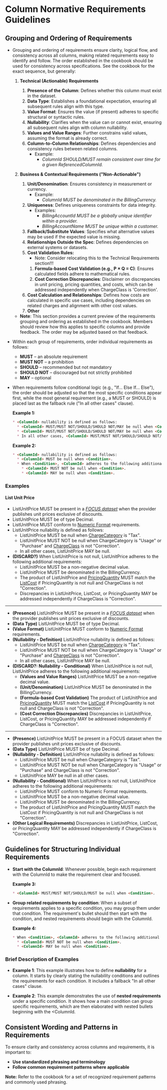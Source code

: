 # Column Normative Requirements Guidelines

## Grouping and Ordering of Requirements

* Grouping and ordering of requirements ensure clarity, logical flow, and consistency across all columns, making related requirements easy to identify and follow. The order established in the cookbook should be used for consistency across specifications. See the cookbook for the exact sequence, but generally:

  1. **Technical (Actionable) Requirements**
     1. **Presence of the Column**: Defines whether this column must exist in the dataset.
     2. **Data Type**: Establishes a foundational expectation, ensuring all subsequent rules align with this type.
     3. **Value Format**: Ensures the value (if present) adheres to specific structural or syntactic rules.
     4. **Nullability**: Clarifies when the value can or cannot exist, ensuring all subsequent rules align with column nullability.
     5. **Values and Value Ranges**: Further constrains valid values, assuming the format is already correct.
     6. **Column-to-Column Relationships**: Defines dependencies and consistency rules between related columns.
        * Example:
          * *ColumnId SHOULD/MUST remain consistent over time for a given ReferencedColumnId.*

  2. **Business & Contextual Requirements ("Non-Actionable")**
     1. **Unit/Denomination**: Ensures consistency in measurement or currency.
        * Example:
          * *ColumnId MUST be denominated in the BillingCurrency.*
     2. **Uniqueness**: Defines uniqueness constraints for data integrity.
        * Examples:
          * *BillingAccountId MUST be a globally unique identifier within a provider.*
          * *BillingAccountName MUST be unique within a customer.*
     3. **Fallback/Substitute Values**: Specifies what alternative values may be used if the expected value is missing.
     4. **Relationships Outside the Spec**: Defines dependencies on external systems or datasets.
     5. **Cost Validation Rules:**
        * Note: Consider relocating this to the Technical Requirements section!!!
        1. **Formula-based Cost Validation (e.g., P × Q = C)**: Ensures calculated fields adhere to mathematical rules.
        2. **Cost Correction Discrepancies**: Disclaimer on discrepancies in unit pricing, pricing quantities, and costs, which can be addressed independently when ChargeClass is 'Correction'.
     6. **Cost Calculation and Relationships**: Defines how costs are calculated in specific use cases, including dependencies on related charges and alignment with other cost values.
     7. **Other**

  * **Note**: This section provides a current preview of the requirements grouping and ordering as established in the cookbook. Members should review how this applies to specific columns and provide feedback. The order may be adjusted based on that feedback.

* Within each group of requirements, order individual requirements as follows:
  * **MUST** – an absolute requirement
  * **MUST NOT** – a prohibition
  * **SHOULD** – recommended but not mandatory
  * **SHOULD NOT** – discouraged but not strictly prohibited
  * **MAY** – optional

* When requirements follow conditional logic (e.g., "If... Else If... Else"), the order should be adjusted so that the most specific conditions appear first, while the most general requirement (e.g., a MUST or SHOULD) is placed last as the fallback rule ("In all other cases" clause).

  **Example 1:**

  ```markdown
  * <ColumnId> nullability is defined as follows:
    * <ColumnId> MUST/MUST NOT/SHOULD/SHOULD NOT/MAY be null when <Condition>.
    * <ColumnId> MUST/MUST NOT/SHOULD/SHOULD NOT/MAY be null when <Condition>.
    * In all other cases, <ColumnId> MUST/MUST NOT/SHOULD/SHOULD NOT/MAY be null.
  ```

  **Example 2:**

  ```markdown
  * <ColumnId> nullability is defined as follows:
    * <ColumnId> MUST be null when <Condition>.
    * When <Condition>, <ColumnId> adheres to the following additional requirements:
      * <ColumnId> MUST NOT be null when <Condition>.
      * <ColumnId> MAY be null when <Condition>.
  ```

### Examples

#### List Unit Price

* ListUnitPrice MUST be present in a [*FOCUS dataset*](#glossary:FOCUS-dataset) when the provider publishes unit prices exclusive of discounts.
* ListUnitPrice MUST be of type Decimal.
* ListUnitPrice MUST conform to [Numeric Format](#numericformat) requirements.
* ListUnitPrice nullability is defined as follows:
  * ListUnitPrice MUST be null when [ChargeCategory](#chargecategory) is "Tax".
  * ListUnitPrice MUST NOT be null when ChargeCategory is "Usage" or "Purchase" and [ChargeClass](#chargeclass) is not "Correction".
  * In all other cases, ListUnitPrice MAY be null.
* **(DISCARD?)** When ListUnitPrice is not null, ListUnitPrice adheres to the following additional requirements:
  * ListUnitPrice MUST be a non-negative decimal value.
  * ListUnitPrice MUST be denominated in the BillingCurrency.
  * The product of ListUnitPrice and [PricingQuantity](#pricingquantity) MUST match the [ListCost](#listcost) if PricingQuantity is not null and ChargeClass is not "Correction".
  * Discrepancies in ListUnitPrice, ListCost, or PricingQuantity MAY be addressed independently if ChargeClass is "Correction".

---

* **(Presence)** ListUnitPrice MUST be present in a [*FOCUS dataset*](#glossary:FOCUS-dataset) when the provider publishes unit prices exclusive of discounts.
* **(Data Type)** ListUnitPrice MUST be of type Decimal.
* **(Value Format)** ListUnitPrice MUST conform to [Numeric Format](#numericformat) requirements.
* **(Nullability - Definition)** ListUnitPrice nullability is defined as follows:
  * ListUnitPrice MUST be null when [ChargeCategory](#chargecategory) is "Tax".
  * ListUnitPrice MUST NOT be null when ChargeCategory is "Usage" or "Purchase" and [ChargeClass](#chargeclass) is not "Correction".
  * In all other cases, ListUnitPrice MAY be null.
* **(DISCARD?: Nullability - Conditional)** When ListUnitPrice is not null, ListUnitPrice adheres to the following additional requirements:
  * **(Values and Value Ranges)** ListUnitPrice MUST be a non-negative decimal value.
  * **(Unit/Denomination)** ListUnitPrice MUST be denominated in the BillingCurrency.
  * **(Formula-based Cost Validation)** The product of ListUnitPrice and [PricingQuantity](#pricingquantity) MUST match the [ListCost](#listcost) if PricingQuantity is not null and ChargeClass is not "Correction".
  * **(Cost Correction Discrepancies)** Discrepancies in ListUnitPrice, ListCost, or PricingQuantity MAY be addressed independently if ChargeClass is "Correction".

---

* **(Presence)** ListUnitPrice MUST be present in a FOCUS dataset when the provider publishes unit prices exclusive of discounts.
* **(Data Type)** ListUnitPrice MUST be of type Decimal.
* **(Nullability - Definition)** ListUnitPrice nullability is defined as follows:
  * ListUnitPrice MUST be null when ChargeCategory is "Tax".
  * ListUnitPrice MUST NOT be null when ChargeCategory is "Usage" or "Purchase" and ChargeClass is not "Correction".
  * ListUnitPrice MAY be null in all other cases.
* **(Nullability - Conditional)** When ListUnitPrice is not null, ListUnitPrice adheres to the following additional requirements:
  * ListUnitPrice MUST conform to Numeric Format requirements.
  * ListUnitPrice MUST be a non-negative decimal value.
  * ListUnitPrice MUST be denominated in the BillingCurrency.
  * The product of ListUnitPrice and PricingQuantity MUST match the ListCost if PricingQuantity is not null and ChargeClass is not "Correction".
* **(Other Logical Requirements)** Discrepancies in ListUnitPrice, ListCost, or PricingQuantity MAY be addressed independently if ChargeClass is "Correction".

## Guidelines for Structuring Individual Requirements

* **Start with the ColumnId**: Whenever possible, begin each requirement with the ColumnId to make the requirement clear and focused.

  **Example 3:**

  ```markdown
  * <ColumnId> MUST/MUST NOT/SHOULD/MUST be null when <Condition>.
  ```

* **Group related requirements by condition**: When a subset of requirements applies to a specific condition, you may group them under that condition. The requirement's bullet should then start with the condition, and nested requirements should begin with the ColumnId.

  **Example 4:**
  
  ```markdown
  * When <Condition>, <ColumnId> adheres to the following additional requirements:
    * <ColumnId> MUST NOT be null when <Condition>.
    * <ColumnId> MAY be null when <Condition>.
  ```

### Brief Description of Examples

* **Example 1**: This example illustrates how to define **nullability** for a column. It starts by clearly stating the nullability conditions and outlines the requirements for each condition. It includes a fallback "In all other cases" clause.
  
* **Example 2**: This example demonstrates the use of **nested requirements** under a specific condition. It shows how a main condition can group specific requirements, which are then elaborated with nested bullets beginning with the <ColumnId.

## Consistent Wording and Patterns in Requirements

To ensure clarity and consistency across columns and requirements, it is important to:

* **Use standardized phrasing and terminology**  
* **Follow common requirement patterns where applicable**  

**Note:** Refer to the cookbook for a set of recognized requirement patterns and commonly used phrasing.
